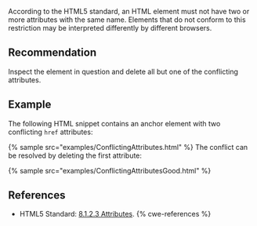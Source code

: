 According to the HTML5 standard, an HTML element must not have two or more attributes with the same name. Elements that do not conform to this restriction may be interpreted differently by different browsers.


## Recommendation
Inspect the element in question and delete all but one of the conflicting attributes.


## Example
The following HTML snippet contains an anchor element with two conflicting `href` attributes:

{% sample src="examples/ConflictingAttributes.html" %}
The conflict can be resolved by deleting the first attribute:

{% sample src="examples/ConflictingAttributesGood.html" %}

## References
* HTML5 Standard: [8.1.2.3 Attributes](https://www.w3.org/TR/html5/syntax.html#attributes-0).
{% cwe-references %}

